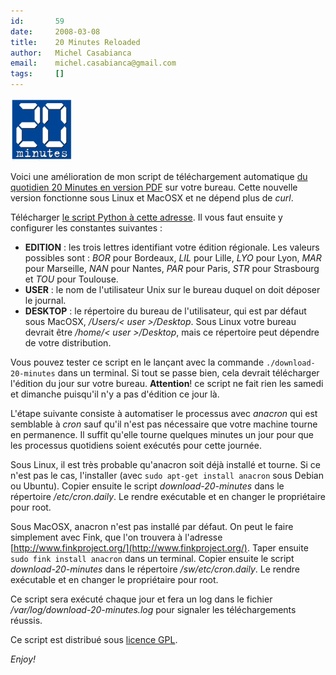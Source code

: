 ```yaml
---
id:       59
date:     2008-03-08
title:    20 Minutes Reloaded
author:   Michel Casabianca
email:    michel.casabianca@gmail.com
tags:     []
---
```


![Logo 20 minutes](20minutes.png)

Voici une amélioration de mon script de téléchargement automatique [du quotidien 20 Minutes en version PDF](http://www.20minutes.fr/pdf.php) sur votre bureau. Cette nouvelle version fonctionne sous Linux et MacOSX et ne dépend plus de *curl*.

Télécharger [le script Python à cette adresse](http://www.sweetohm.net/arc/download-20-minutes.zip). Il vous faut ensuite y configurer les constantes suivantes :

- **EDITION** : les trois lettres identifiant votre édition régionale. Les valeurs possibles sont : *BOR* pour Bordeaux, *LIL* pour Lille, *LYO* pour Lyon, *MAR* pour Marseille, *NAN* pour Nantes, *PAR* pour Paris, *STR* pour Strasbourg et *TOU* pour Toulouse.
- **USER** : le nom de l'utilisateur Unix sur le bureau duquel on doit déposer le journal.
- **DESKTOP** : le répertoire du bureau de l'utilisateur, qui est par défaut sous MacOSX, */Users/< user >/Desktop*. Sous Linux votre bureau devrait être */home/< user >/Desktop*, mais ce répertoire peut dépendre de votre distribution.


Vous pouvez tester ce script en le lançant avec la commande `./download-20-minutes` dans un terminal. Si tout se passe bien, cela devrait télécharger l'édition du jour sur votre bureau. **Attention**! ce script ne fait rien les samedi et dimanche puisqu'il n'y a pas d'édition ce jour là.

L'étape suivante consiste à automatiser le processus avec *anacron* qui est semblable à *cron* sauf qu'il n'est pas nécessaire que votre machine tourne en permanence. Il suffit qu'elle tourne quelques minutes un jour pour que les processus quotidiens soient exécutés pour cette journée.

Sous Linux, il est très probable qu'anacron soit déjà installé et tourne. Si ce n'est pas le cas, l'installer (avec `sudo apt-get install anacron` sous Debian ou Ubuntu). Copier ensuite le script *download-20-minutes* dans le répertoire */etc/cron.daily*. Le rendre exécutable et en changer le propriétaire pour root.

Sous MacOSX, anacron n'est pas installé par défaut. On peut le faire simplement avec Fink, que l'on trouvera à l'adresse [http://www.finkproject.org/](http://www.finkproject.org/). Taper ensuite `sudo fink install anacron` dans un terminal. Copier ensuite le script *download-20-minutes* dans le répertoire */sw/etc/cron.daily*. Le rendre exécutable et en changer le propriétaire pour root.

Ce script sera exécuté chaque jour et fera un log dans le fichier */var/log/download-20-minutes.log* pour signaler les téléchargements réussis.

Ce script est distribué sous [licence GPL](http://www.gnu.org/licenses/gpl.html).

*Enjoy!*

